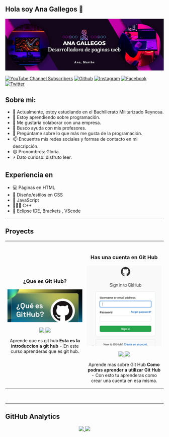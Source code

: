 ## Hola soy Ana Gallegos 👋
![](https://github.com/AnaGallegos/Ana-Gallegos/blob/main/banner.png.png)

[![YouTube Channel Subscribers](https://img.shields.io/youtube/channel/subscribers/UCVcfmRHhT2O61_OmnWHVPFw)](https://www.youtube.com/@AnaAventurasProgramadoras-x6c)
[![Github](https://img.shields.io/github/followers/eloteconcacahuates12)](https://github.com/eloteconcacahuates12)
[![Instagram](https://img.shields.io/static/v1?label=Instagram&message=Sigueme&color=ffa07a&style=social&logo=instagram)](https://www.instagram.com/rocioaranzasolisgarcia/)
[![Facebook](https://img.shields.io/static/v1?label=Facebook&message=Sigueme&color=ffa07a&style=social&logo=facebook)](https://www.facebook.com/profile.php?id=61567030155997)
[![Twitter](https://img.shields.io/static/v1?label=X&message=Sigueme&color=ffa07a&style=social&logo=x)](https://x.com/aranza_soli)

## Sobre mi:
- 🔭 Actualmente, estoy estudiando en el Bachillerato Militarizado Reynosa.
- 🌱 Estoy aprendiendo sobre programación.
- 👯 Me gustaría colaborar con una empresa.
- 🤔 Busco ayuda con mis profesores.
- 💬 Pregúntame sobre lo que más me gusta de la programación.
- 📫 Encuentra mis redes sociales y formas de contacto en mi descripción.
- 😄 Pronombres: Gloria.
- ⚡ Dato curioso: disfruto leer. 

## Experiencia en

- 💻 Páginas en HTML
- 🌅 Diseño/estilos en CSS
- 🌱 JavaScript
- 👩🏽‍💻 C++
- 💜 Eclipse IDE, Brackets , VScode

-------------------------------------------------------------------------------------------------
## Proyects
<table>
<tr>
<td width="50%">
<h3 align="center">¿Que es Git Hub?</h3>
<div align="center">
<a href="https://github.com/eloteconcacahuates12/eloteconcacahuates12" target="_blank"><img src="https://github.com/AnaGallegos/Ana-Gallegos/blob/main/Screenshot_20241108-063815_Google.jpg" width="400" alt="Curso básico HTML"></a>
<p>
<a href="https://youtube.com/shorts/hqjyf-cwZWs?feature=share" target="_blank">
<img src="https://img.shields.io/badge/CÓDIGO-ffffff?style=for-the-badge&logo=github&logoColor=black">
</a>
<a href="https://youtube.com/shorts/hqjyf-cwZWs?feature=share"_blank">
<img src="https://img.shields.io/badge/-Youtube-green?style=for-the-badge&color=d8392c">
</a>
</p>
<p>Aprende que es git hub <strong>Esta es la introduccion a git hub</strong> - En este curso aprenderas que es git hub.</p>
</div>

</td>

<td width="50%">
               <br>
<h3 align="center">Has una cuenta en Git Hub</h3>
<div align="center">
<a href="https://github.com/eloteconcacahuates12/eloteconcacahuates12" target="_blank"><img src="https://github.com/AnaGallegos/Ana-Gallegos/blob/main/cuentaengit.png.jpg" width="400" alt="Curso básico HTML con CSS"></a>
<p>
<a href="https://youtube.com/shorts/utf-UggQX94?feature=share"_blank">
<img src="https://img.shields.io/badge/CÓDIGO-ffffff?style=for-the-badge&logo=github&logoColor=black">
</a>
<a href="https://youtube.com/shorts/hqjyf-cwZWs?feature=share"_blank">
<img src="https://img.shields.io/badge/-Youtube-green?style=for-the-badge&color=d8392c">
</a>
</p>
<p>Aprende mas sobre Git Hub <strong>Como podras aprender a utilizar Git Hub</strong> - Con esto tu aprenderas como crear una cuenta en esa misma.</p>
</div>
  
</td>  
</table>                                                                                 
</div>
<br>


--------------------------------------------------------------------------
## GitHub Analytics

<p align="center">
<a href="https://github.com/eloteconcacahuates12">
  <img height="180em" src="https://github-readme-stats-eight-theta.vercel.app/api?username=eloteconcacahuates12&show_icons=true&theme=algolia&include_all_commits=true&count_private=true"/>
  <img height="180em" src="https://github-readme-stats-eight-theta.vercel.app/api/top-langs/?username=eloteconcacahuates12&layout=compact&langs_count=8&theme=algolia"/>
</a>
</p>
<br>
